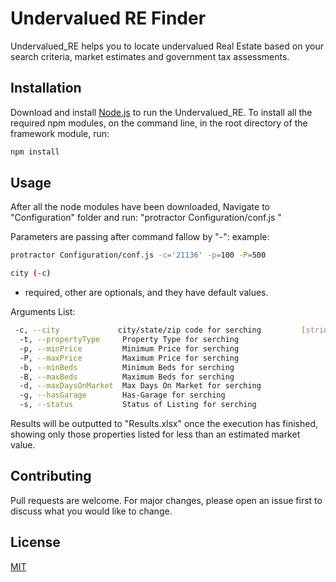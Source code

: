 # Undervalued RE Finder

Undervalued_RE helps you to locate undervalued Real Estate based on your search criteria, market estimates and government tax assessments.

## Installation

Download and install [Node.js](https://nodejs.org/en/download/) to run the Undervalued_RE.
To install all the required npm modules, on the command line, in the root directory of the framework module, run:


```bash
npm install
```

## Usage
After all the node modules have been downloaded, Navigate to "Configuration" folder and run: "protractor Configuration/conf.js <parameters>"

Parameters are passing after command fallow by "-": example: 
```bash
protractor Configuration/conf.js -c='21136' -p=100 -P=500
```

```bash 
city (-c)
```
 - required, other are optionals, and they have default values. 

Arguments List: 
```bash
 -c, --city             city/state/zip code for serching         [string] [required]
  -t, --propertyType     Property Type for serching                     [string] default: 'house+condo+townhouse+multifamily+land'
  -p, --minPrice         Minimum Price for serching                     [number] default: '0'
  -P, --maxPrice         Maximum Price for serching                     [number] default: '999K'
  -b, --minBeds          Minimum Beds for serching                      [number] default: '1'
  -B, --maxBeds          Maximum Beds for serching                      [number] default: '7'
  -d, --maxDaysOnMarket  Max Days On Market for serching                [number] default: '30'
  -g, --hasGarage        Has-Garage for serching                        [string] default: 'has-garage'
  -s, --status           Status of Listing for serching                 [string] default: 'active'
  ```


Results will be outputted to "Results.xlsx" once the execution has finished, showing only those properties listed for less than an estimated market value.

## Contributing
Pull requests are welcome. For major changes, please open an issue first to discuss what you would like to change.


## License
[MIT](https://choosealicense.com/licenses/mit/)
